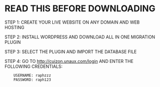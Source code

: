 # READ THIS BEFORE DOWNLOADING

STEP 1: CREATE YOUR LIVE WEBSITE ON ANY DOMAIN AND WEB HOSTING

STEP 2: INSTALL WORDPRESS AND DOWNLOAD ALL IN ONE MIGRATION PLUGIN

STEP 3: SELECT THE PLUGIN AND IMPORT THE DATABASE FILE

STEP 4: GO TO http://cuizon.unaux.com/login AND ENTER THE FOLLOWING CREDENTIALS:

        USERNAME: raphzzz
        PASSWORD: raph123
